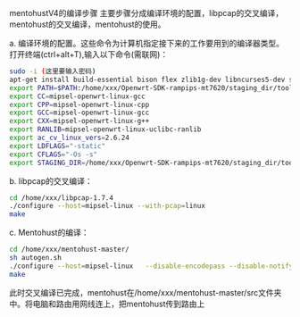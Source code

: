 mentohustV4的编译步骤
主要步骤分成编译环境的配置，libpcap的交叉编译，mentohust的交叉编译，mentohust的使用。

a. 编译环境的配置。这些命令为计算机指定接下来的工作要用到的编译器类型。
打开终端(ctrl+alt+T),输入以下命令(需联网)：
```bash
sudo -i (这里要输入密码)
apt-get install build-essential bison flex zlib1g-dev libncurses5-dev subversion quilt intltool ruby fastjar unzip gawk autogen autopoint
export PATH=$PATH:/home/xxx/Openwrt-SDK-rampips-mt7620/staging_dir/toolchain-mipsel_24kec+dsp_gcc-4.8-linaro_uClibc-0.9.33.2/bin
export CC=mipsel-openwrt-linux-gcc  
export CPP=mipsel-openwrt-linux-cpp  
export GCC=mipsel-openwrt-linux-gcc  
export CXX=mipsel-openwrt-linux-g++  
export RANLIB=mipsel-openwrt-linux-uclibc-ranlib  
export ac_cv_linux_vers=2.6.24  
export LDFLAGS="-static"  
export CFLAGS="-Os -s"  
export STAGING_DIR=/home/xxx/Openwrt-SDK-rampips-mt7620/staging_dir/toolchain-mipsel_24kec+dsp_gcc-4.8-linaro_uClibc-0.9.33.2/
```
b. libpcap的交叉编译：  
```bash
cd /home/xxx/libpcap-1.7.4  
./configure --host=mipsel-linux --with-pcap=linux 
make  
```
c. Mentohust的编译：  
```bash
cd /home/xxx/mentohust-master/  
sh autogen.sh 
./configure --host=mipsel-linux   --disable-encodepass --disable-notify --with-pcap=/home/xxx/libpcap-1.7.4/libpcap.a 
make  
```
此时交叉编译已完成，mentohust在/home/xxx/mentohust-master/src文件夹中。将电脑和路由用网线连上，把mentohust传到路由上
